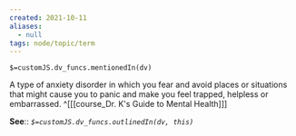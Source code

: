 ```yaml
---
created: 2021-10-11
aliases:
  - null
tags: node/topic/term
---
```

`$=customJS.dv_funcs.mentionedIn(dv)`

A type of anxiety disorder in which you fear and avoid places or situations that might cause you to panic and make you feel trapped, helpless or embarrassed.
 ^[[[course_Dr. K's Guide to Mental Health]]]

**See**::
*`$=customJS.dv_funcs.outlinedIn(dv, this)`*